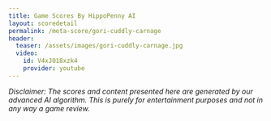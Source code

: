 ```yaml
---
title: Game Scores By HippoPenny AI
layout: scoredetail
permalink: /meta-score/gori-cuddly-carnage
header:
  teaser: /assets/images/gori-cuddly-carnage.jpg
  video:
    id: V4xJO18xzk4
    provider: youtube
---
```

*Disclaimer: The scores and content presented here are generated by our advanced AI algorithm. This is purely for entertainment purposes and not in any way a game review.*
